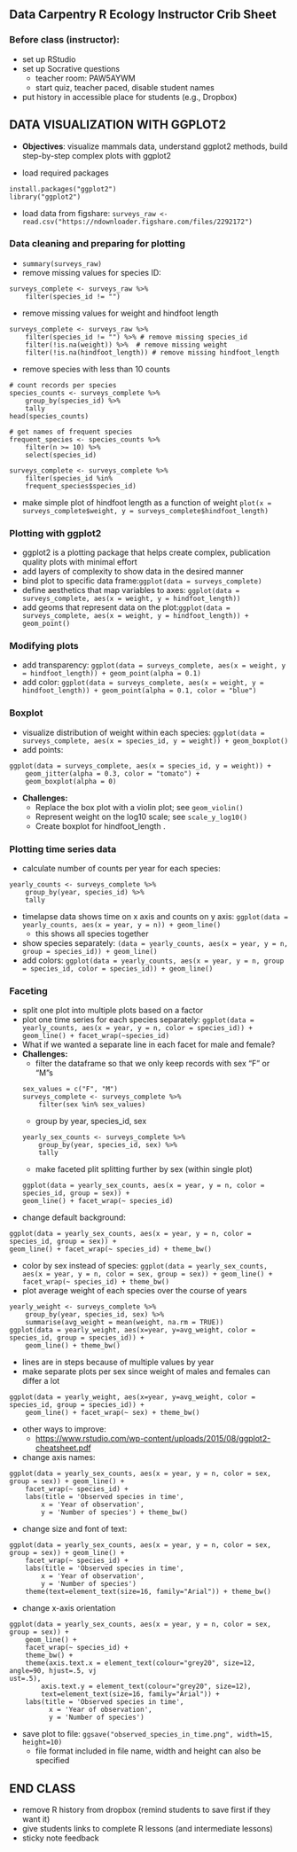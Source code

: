 ## Data Carpentry R Ecology Instructor Crib Sheet

### Before class (instructor):
* set up RStudio
* set up Socrative questions 
	* teacher room: PAW5AYWM
  	* start quiz, teacher paced, disable student names
* put history in accessible place for students (e.g., Dropbox)
	
## DATA VISUALIZATION WITH GGPLOT2
* **Objectives**: visualize mammals data, understand ggplot2 methods, build step-by-step complex plots with ggplot2

* load required packages
```
install.packages("ggplot2")
library("ggplot2")
```
* load data from figshare: `surveys_raw <- read.csv("https://ndownloader.figshare.com/files/2292172")`

### Data cleaning and preparing for plotting
* `summary(surveys_raw)`
* remove missing values for species ID:
```
surveys_complete <- surveys_raw %>% 
	filter(species_id != "")
```
* remove missing values for weight and hindfoot length
```
surveys_complete <- surveys_raw %>% 
	filter(species_id != "") %>% # remove missing species_id
	filter(!is.na(weight)) %>%  # remove missing weight
	filter(!is.na(hindfoot_length)) # remove missing hindfoot_length
```
* remove species with less than 10 counts
```
# count records per species 
species_counts <- surveys_complete %>% 
	group_by(species_id) %>%
	tally
head(species_counts)

# get names of frequent species
frequent_species <- species_counts %>% 
	filter(n >= 10) %>%
	select(species_id)
	
surveys_complete <- surveys_complete %>%
	filter(species_id %in% 
	frequent_species$species_id)
```
* make simple plot of hindfoot length as a function of weight
`plot(x = surveys_complete$weight, y = surveys_complete$hindfoot_length)`

### Plotting with ggplot2
* ggplot2 is a plotting package that helps create complex, publication quality plots with minimal effort
* add layers of complexity to show data in the desired manner
* bind plot to specific data frame:`ggplot(data = surveys_complete)`
* define aesthetics that map variables to axes: `ggplot(data = surveys_complete, aes(x = weight, y = hindfoot_length))`
* add geoms that represent data on the plot:`ggplot(data = surveys_complete, aes(x = weight, y = hindfoot_length)) + geom_point()`

### Modifying plots
* add transparency: `ggplot(data = surveys_complete, aes(x = weight, y = hindfoot_length)) + geom_point(alpha = 0.1)`
* add color: `ggplot(data = surveys_complete, aes(x = weight, y = hindfoot_length)) + geom_point(alpha = 0.1, color = "blue")`

### Boxplot
* visualize distribution of weight within each species: `ggplot(data = surveys_complete, aes(x = species_id, y = weight)) + geom_boxplot()`
* add points:
```
ggplot(data = surveys_complete, aes(x = species_id, y = weight)) +
	geom_jitter(alpha = 0.3, color = "tomato") +
	geom_boxplot(alpha = 0)
```
* **Challenges:**
	* Replace the box plot with a violin plot; see `geom_violin()`
	* Represent weight on the log10 scale; see `scale_y_log10()`
	* Create boxplot for hindfoot_length .
	
### Plotting time series data
* calculate number of counts per year for each species:
```
yearly_counts <- surveys_complete %>% 
	group_by(year, species_id) %>%
	tally
```
* timelapse data shows time on x axis and counts on y axis: `ggplot(data = yearly_counts, aes(x = year, y = n)) + geom_line()`
	* this shows all species together
* show species separately: `(data = yearly_counts, aes(x = year, y = n, group = species_id)) + geom_line()`
* add colors: `ggplot(data = yearly_counts, aes(x = year, y = n, group = species_id, color = species_id)) + geom_line()`

### Faceting
* split one plot into multiple plots based on a factor
* plot one time series for each species separately: `ggplot(data = yearly_counts, aes(x = year, y = n, color = species_id)) + geom_line() + facet_wrap(~species_id)`
* What if we wanted a separate line in each facet for male and female?
* **Challenges:**
	* filter the dataframe so that we only keep records with sex “F” or “M”s
	```
	sex_values = c("F", "M")
	surveys_complete <- surveys_complete %>%
		filter(sex %in% sex_values)
	```
	* group by year, species_id, sex
	```
	yearly_sex_counts <- surveys_complete %>%
		group_by(year, species_id, sex) %>%
		tally
	```
	* make faceted plit splitting further by sex (within single plot)
	```
	ggplot(data = yearly_sex_counts, aes(x = year, y = n, color = species_id, group = sex)) +
	geom_line() + facet_wrap(~ species_id)
	```
* change default background:
```
ggplot(data = yearly_sex_counts, aes(x = year, y = n, color = species_id, group = sex)) +
geom_line() + facet_wrap(~ species_id) + theme_bw()
```
* color by sex instead of species:
`ggplot(data = yearly_sex_counts, aes(x = year, y = n, color = sex, group = sex)) + geom_line() + facet_wrap(~ species_id) + theme_bw()`
* plot average weight of each species over the course of years
```
yearly_weight <- surveys_complete %>%
	group_by(year, species_id, sex) %>%
	summarise(avg_weight = mean(weight, na.rm = TRUE))
ggplot(data = yearly_weight, aes(x=year, y=avg_weight, color = species_id, group = species_id)) +
	geom_line() + theme_bw()
```
* lines are in steps because of multiple values by year
* make separate plots per sex since weight of males and females can differ a lot
```
ggplot(data = yearly_weight, aes(x=year, y=avg_weight, color = species_id, group = species_id)) +
	geom_line() + facet_wrap(~ sex) + theme_bw()
```
* other ways to improve:
	* https://www.rstudio.com/wp-content/uploads/2015/08/ggplot2-cheatsheet.pdf
* change axis names:
```
ggplot(data = yearly_sex_counts, aes(x = year, y = n, color = sex, group = sex)) + geom_line() +
	facet_wrap(~ species_id) +
	labs(title = 'Observed species in time',
		x = 'Year of observation',
		y = 'Number of species') + theme_bw()
```
* change size and font of text:
```
ggplot(data = yearly_sex_counts, aes(x = year, y = n, color = sex, group = sex)) + geom_line() +
	facet_wrap(~ species_id) +
	labs(title = 'Observed species in time',
		x = 'Year of observation',
		y = 'Number of species') 
	theme(text=element_text(size=16, family="Arial")) + theme_bw()
```
* change x-axis orientation
```
ggplot(data = yearly_sex_counts, aes(x = year, y = n, color = sex, group = sex)) + 	
	geom_line() +
	facet_wrap(~ species_id) +
	theme_bw() +
	theme(axis.text.x = element_text(colour="grey20", size=12, angle=90, hjust=.5, vj
ust=.5),
		axis.text.y = element_text(colour="grey20", size=12),
		text=element_text(size=16, family="Arial")) + 
	labs(title = 'Observed species in time',
          x = 'Year of observation',
          y = 'Number of species')
```
* save plot to file: `ggsave("observed_species_in_time.png", width=15, height=10)`
	* file format included in file name, width and height can also be specified

## END CLASS
* remove R history from dropbox (remind students to save first if they want it)
* give students links to complete R lessons (and intermediate lessons)
* sticky note feedback

